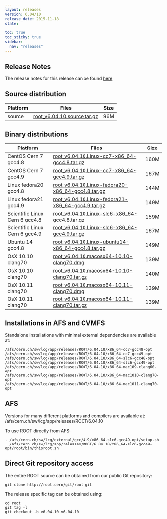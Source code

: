 ```yaml
---
layout: releases
version: 6.04/10
release_date: 2015-11-18
state:

toc: true
toc_sticky: true
sidebar:
  nav: "releases"
---
```



## Release Notes

The release notes for this release can be found [here](https://root.cern/root/html604/notes/release-notes.html#release-6.0410)

## Source distribution

| Platform       | Files | Size |
|-----------|-------|-----|
| source | [root_v6.04.10.source.tar.gz](https://root.cern/download/root_v6.04.10.source.tar.gz) |  96M |


## Binary distributions

| Platform       | Files | Size |
|-----------|-------|-----|
| CentOS Cern 7 gcc4.8 | [root_v6.04.10.Linux-cc7-x86_64-gcc4.8.tar.gz](https://root.cern/download/root_v6.04.10.Linux-cc7-x86_64-gcc4.8.tar.gz) | 160M |
| CentOS Cern 7 gcc4.9 | [root_v6.04.10.Linux-cc7-x86_64-gcc4.9.tar.gz](https://root.cern/download/root_v6.04.10.Linux-cc7-x86_64-gcc4.9.tar.gz) | 167M |
| Linux fedora20 gcc4.8 | [root_v6.04.10.Linux-fedora20-x86_64-gcc4.8.tar.gz](https://root.cern/download/root_v6.04.10.Linux-fedora20-x86_64-gcc4.8.tar.gz) | 144M |
| Linux fedora21 gcc4.9 | [root_v6.04.10.Linux-fedora21-x86_64-gcc4.9.tar.gz](https://root.cern/download/root_v6.04.10.Linux-fedora21-x86_64-gcc4.9.tar.gz) | 149M |
| Scientific Linux Cern 6 gcc4.8 | [root_v6.04.10.Linux-slc6-x86_64-gcc4.8.tar.gz](https://root.cern/download/root_v6.04.10.Linux-slc6-x86_64-gcc4.8.tar.gz) | 159M |
| Scientific Linux Cern 6 gcc4.9 | [root_v6.04.10.Linux-slc6-x86_64-gcc4.9.tar.gz](https://root.cern/download/root_v6.04.10.Linux-slc6-x86_64-gcc4.9.tar.gz) | 167M |
| Ubuntu 14 gcc4.8 | [root_v6.04.10.Linux-ubuntu14-x86_64-gcc4.8.tar.gz](https://root.cern/download/root_v6.04.10.Linux-ubuntu14-x86_64-gcc4.8.tar.gz) | 149M |
| OsX 10.10 clang70 | [root_v6.04.10.macosx64-10.10-clang70.dmg](https://root.cern/download/root_v6.04.10.macosx64-10.10-clang70.dmg) | 139M |
| OsX 10.10 clang70 | [root_v6.04.10.macosx64-10.10-clang70.tar.gz](https://root.cern/download/root_v6.04.10.macosx64-10.10-clang70.tar.gz) | 140M |
| OsX 10.11 clang70 | [root_v6.04.10.macosx64-10.11-clang70.dmg](https://root.cern/download/root_v6.04.10.macosx64-10.11-clang70.dmg) | 139M |
| OsX 10.11 clang70 | [root_v6.04.10.macosx64-10.11-clang70.tar.gz](https://root.cern/download/root_v6.04.10.macosx64-10.11-clang70.tar.gz) | 139M |



## Installations in AFS and CVMFS
Standalone installations with minimal external dependencies are available at:
~~~
/afs/cern.ch/sw/lcg/app/releases/ROOT/6.04.10/x86_64-cc7-gcc48-opt
/afs/cern.ch/sw/lcg/app/releases/ROOT/6.04.10/x86_64-cc7-gcc49-opt
/afs/cern.ch/sw/lcg/app/releases/ROOT/6.04.10/x86_64-slc6-gcc48-opt
/afs/cern.ch/sw/lcg/app/releases/ROOT/6.04.10/x86_64-slc6-gcc49-opt
/afs/cern.ch/sw/lcg/app/releases/ROOT/6.04.10/x86_64-mac109-clang60-opt
/afs/cern.ch/sw/lcg/app/releases/ROOT/6.04.10/x86_64-mac1010-clang70-opt
/afs/cern.ch/sw/lcg/app/releases/ROOT/6.04.10/x86_64-mac1011-clang70-opt
~~~

## AFS
Versions for many different platforms and compilers are available at:
/afs/cern.ch/sw/lcg/app/releases/ROOT/6.04.10

To use ROOT directly from AFS:
~~~
. /afs/cern.ch/sw/lcg/external/gcc/4.9/x86_64-slc6-gcc49-opt/setup.sh
. /afs/cern.ch/sw/lcg/app/releases/ROOT/6.04.10/x86_64-slc6-gcc49-opt/root/bin/thisroot.sh
~~~

## Direct Git repository access
The entire ROOT source can be obtained from our public Git repository:

~~~
git clone http://root.cern/git/root.git
~~~
The release specific tag can be obtained using:
~~~
cd root
git tag -l
git checkout -b v6-04-10 v6-04-10
~~~
